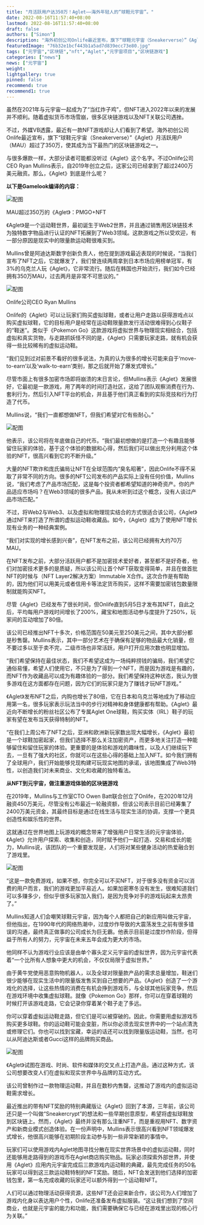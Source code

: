 ```yaml
---
title: "月活跃用户达350万！Aglet——海外年轻人的“球鞋元宇宙”。"
date: 2022-08-16T11:57:40+08:00
lastmod: 2022-08-16T11:57:40+08:00
draft: false
authors: ["Simon"]
description: "海外初创公司Onlife最近宣布，旗下“球鞋元宇宙（Sneakerverse）”《Aglet》月活跃用户（MAU）超过了350万，使其成为当下最热门的区块链游戏之一。"
featuredImage: "76b32e1bcf443b1a5ad7d839ecc73e80.jpg"
tags: ["元宇宙","区块链","nft","Aglet","元宇宙项目","区块链游戏"]
categories: ["news"]
news: ["元宇宙"]
weight: 
lightgallery: true
pinned: false
recommend: true
recommend1: true
---
```


虽然在2021年与元宇宙一起成为了“当红炸子鸡”，但NFT进入2022年以来的发展并不顺利。随着虚拟货币市场雪崩，很多区块链游戏以及NFT关联公司遇挫。

不过，外媒VB透露，最近有一款NFT游戏却让人们看到了希望。海外初创公司Onlife最近宣布，旗下“球鞋元宇宙（Sneakerverse）”《Aglet》月活跃用户（MAU）超过了350万，使其成为当下最热门的区块链游戏之一。

与很多爆款一样，大部分读者可能都没听过《Aglet》这个名字。不过Onlife公司CEO Ryan Mullins表示，自2019年创立之后，这家公司已经拿到了超过2400万美元融资。那么，《Aglet》到底是什么呢？

**以下是Gamelook编译的内容：**

![配图](1000.jpg)


MAU超过350万的《Aglet》：PMGO+NFT

《Aglet》是一个运动鞋世界，最初诞生于Web2世界，并且通过销售用区块链技术为独特数字物品进行认证的NFT拓展到了Web3领域。这款游戏之所以受欢迎，有一部分原因是现实中的限量款运动鞋很难买到。

Mullins曾是阿迪达斯数字创新负责人，他在提到游戏最近表现的时候说，“当我们宣布了NFT之后，它就爆发了，我们曾连续两周拿到日本市场应用榜单冠军，有3%的乌克兰人玩《Aglet》，它非常流行。随后在韩国也开始流行，我们如今已经拥有350万MAU，过去两月是非常不可思议的。”

![配图](1000011.jpg)

Onlife公司CEO Ryan Mullins

Onlife的《Aglet》可以让玩家们购买虚拟球鞋，或者让用户走路以获得游戏点以购买虚拟球鞋，它的目标用户是经常在运动鞋限量款发行活动很难得到心仪鞋子的“鞋迷”。类似于《Pokemon Go》这款游戏将虚拟世界与物理现实相结合，包括虚拟和真实货物，与走路抓妖怪不同的是，《Aglet》只需要玩家走路，就有机会获得一些比较稀有的虚拟运动鞋。

“我们见到过对前景不看好的很多说法，为真的认为很多的增长可能来自于‘move-to-earn’以及‘walk-to-earn’类别，那之后就开始了爆发式增长。”

尽管市面上有很多加密市场即将崩溃的末日言论，但Mullins表示《Aglet》发展很好，它最初是一款游戏，用了两年的时间打造社区，这给了团队观察消费在行为、套利行为，然后引入NFT平台的机会，并且基于他们真正看到的实际竞技和行为打造了代币。

Mullins说，“我们一直都想做NFT，但我们希望对它有些耐心。”

![配图](1000022.jpg)


他表示，该公司将在年底做自己的代币。“我们最初想做的是打造一个有趣且能够留住玩家的体验，基于这个体验的数据和心得，然后我们可以做出充分利用这个体验的NFT，很高兴看到它的不断升级。”

大量的NFT欺诈和庞氏骗局让NFT在全球范围内“臭名昭著”，因此Onlife不得不采取了非常不同的方向。很多的NFT公司发布的产品实际上没有任何价值，Mullins说，“我们考虑了产品市场匹配，这是每个投资者都希望知道的神奇资产。你的产品适应市场吗？在Web3领域的很多产品，我从未听到过这个概念，没有人谈过产品市场匹配。”

不过，将Web2与Web3、以及虚拟和物理现实结合的方式很适合该公司，《Aglet》通过NFT来打造了所谓的虚拟运动鞋收藏品。如今，《Aglet》成为了使用NFT增长现有业务的一种经典案例。

“我们对实现的增长感到兴奋”，在NFT发布之前，该公司已经拥有大约70万MAU。

在NFT发布之前，大部分活跃用户都不是加密技术爱好者，甚至都不是好奇者，他们对加密技术更多的是质疑，所以该公司让首个NFT获取变得简单，并且在做首批NFT的时候与（NFT Layer2解决方案）Immutable X合作。这次合作是有帮助的，因为他们可以用美元或者信用卡等法定货币购买，这样不需要加密钱包数量限制就能购买NFT。

尽管《Aglet》已经发布了很长时间，但Onlife直到5月5日才发布其NFT，自此之后，平均每用户游戏时间增长了200%，藏宝和地图活动参与度提升了250%，玩家间的互动增加了80倍。

该公司已经推出NFT十多次，价格范围在50美元至250美元之间，其中大部分都是秒售罄。Mullins表示，其中一部分艺术在于确保有足够的物品最大化销量，但不要过多以至于卖不完，二级市场也非常活跃，用户打开应用次数也明显增加。

“我们希望保持在最佳状态，我们不希望这成为一场纯粹捞钱的骗局，我们希望它通俗易懂，希望人们使用它，不只是为了得到一个NFT，而是因为游戏是有趣的，而NFT作为收藏品可以成为有趣体验的一部分。我们希望保持这种状态，我认为很多游戏在这方面都存在问题，因为它们的玩家只是为了赚钱才玩NFT游戏。”

《Aglet》发布NFT之后，内购也增长了80倍，它在日本和乌克兰等地成为了移动应用第一名，很多玩家表示玩法当中的步行对精神和身体健康都有帮助。《Aglet》最近向不断增长的粉丝社区公布了专属Aglet One球鞋，购买实体（IRL）鞋子的玩家有望在发布当天获得特制的NFT。

“在我们上周公布了NFT之后，亚洲和欧洲新玩家数出现大幅增长，《Aglet》最初是一个球鞋加密起家，但我们选择不那么关注加密资产，而更多地关注打造一种能够留住和留住玩家的体验。更重要的是体验和游戏的趣味性，以及人们继续玩下去，一旦有了强大的社区，你就可以在这些心得的基础上加入NFT。如今我们拥有了全球用户，我们开始能够兑现构建可玩现实地图的承诺，该地图集成了Web3特性，以创造我们对未来商业、文化和收藏的独特看法。

**从NFT到元宇宙，做注重游戏体验的区块链游戏**

在2019年，Mullins与工作室CTO Owen Batt联合创立了Onlife，在2020年12月融资450万美元，尽管没有公布最近一轮融资额，但该公司表示目前已经筹集了2400万美元资金，其最终目标是通过在线生活与现实生活的协调，支撑一个更具创造性和娱乐性的世界。

这就通过在世界地图上玩游戏的概念带来了增强用户日常生活的元宇宙体验，《Aglet》允许用户探索、收集和创造，同时赋予他们一起打造、交易和成长的能力，Mullins说，该团队的一个重要发现是，人们将对某些健身活动的热爱融合到了游戏里。

![配图](1000003.jpg)

“这是一款免费游戏，如果不想，你完全可以不买NFT，对于很多没有资金可以消费的用户而言，我们的游戏更加平易近人。如果加密寒冬没有发生，很难知道我们可以多赚多少，但似乎很多玩家加入我们，是因为竞争对手的游戏玩起来太昂贵了。”

Mullins知道人们会嘲笑球鞋元宇宙，因为每个人都把自己的新应用叫做元宇宙，但他指出，在1990年代的网络热潮中，过度炒作导致的大震荡发生之前有很多错误的沟通，最终真正做事的公司成长为巨无霸。他表示目前是过度炒作阶段，但得益于所有人的努力，元宇宙在未来五年会成为更大的市场。

他同样不认为游戏行业应该是由单个寡头定义元宇宙的虚拟世界，因为元宇宙代表着“一个比所有人想象中更大的机会，不仅仅局限于虚拟世界。”

由于黄牛党使用恶意购物机器人，以及全球对限量款产品的需求总量增加，鞋迷们很少能够在现实生活中的限量版发售买到自己想要的产品。《Aglet》创造了一个游戏化的选择，让这些热情的消费在有机会挣到游戏币，与全球其他玩家竞争，然后在游戏环境中收集虚拟球鞋。就像《Pokemon Go》那样，你可以在穿着球鞋的时候打开该游戏走路，它会记录你穿着某个鞋子走了多远。

你可以穿着虚拟运动鞋走路，但它们是可以被穿破的。因此，你需要用虚拟游戏币购买更多球鞋。你的运动鞋可能会变脏，所以你必须去现实世界中的一个站点清洗或修理它们。你也可以找到宝藏，幸运的话还可以找到限量版运动鞋，当然，也可以从阿迪达斯或者Gucci这样的品牌购买商品。

![配图](1000004.jpg)

《Aglet》试图在游戏、时尚、软件和媒体的交叉点上打造产品，通过这种方式，该公司想要改变人们在虚拟和现实世界中与品牌的互动方式。

该公司曾制作过一款物理运动鞋，并且在数秒内售罄，这推动了游戏内的虚拟运动鞋需求增长。

最近推出的带有NFT奖励的特别典藏版让《Aglet》回到了本源，三年前，该公司还只是一个叫做“Sneakercrypt”的想法和一些早期创意原型，希望将虚拟球鞋放到区块链上。然而，《Aglet》最终并没有那么注重NFT，而是重视用NFT、数字资产和新商业模式创造体验。在一份声明中，Mullins表示很高兴看到NFT领域爆发式增长，他很高兴能够在初期阶段主动参与到一些非常新颖的事情中。

玩家们可以使用游戏内Aglet地图寻找分散在现实世界场景中的虚拟运动鞋，同时还能够用走路得到的游戏币在Aglet商店购买物品。玩家必须探索外部世界，并使用《Aglet》应用内元宇宙完成后三款游戏内运动鞋的典藏，最先完成任务的50名玩家可以得到这三款运动鞋特制的NFT奖励。随后，NFT会发送到他们选择的加密钱包里，第一名完成收藏的玩家还可以额外得到一个运动鞋NFT。

人们可以通过物理活动获得资源，这些NFT还会迎来新合作，该公司为人们增加了游戏内化身以表达用户个性，Onlife还准备发布虚拟服装。“这让我们想到了空间商业，也就是元宇宙的能力和功能，我们需要确保它与已经在游戏里出现的核心行为关联。”